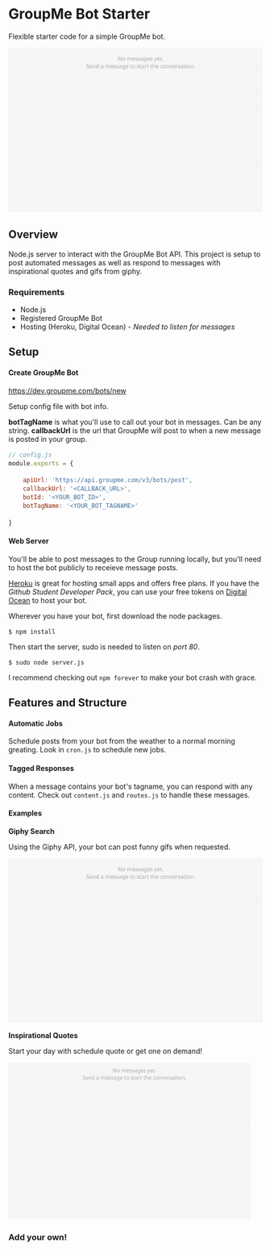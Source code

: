 # GroupMe Bot Starter

Flexible starter code for a simple GroupMe bot.

![ Posting Gifs ](https://raw.githubusercontent.com/daniellytle/groupme-bot-starter/master/gif.example.gif)

## Overview

Node.js server to interact with the GroupMe Bot API. This project is setup to post automated messages as well as respond to messages with inspirational quotes and gifs from giphy. 

### Requirements

* Node.js
* Registered GroupMe Bot
* Hosting (Heroku, Digital Ocean) - *Needed to listen for messages*

## Setup

#### Create GroupMe Bot

https://dev.groupme.com/bots/new

Setup config file with bot info. 

**botTagName** is what you'll use to call out your bot in messages. Can be any string.
**callbackUrl** is the url that GroupMe will post to when a new message is posted in your group.

```javascript
// config.js
module.exports = {
	
	apiUrl: 'https://api.groupme.com/v3/bots/post',
	callbackUrl: '<CALLBACK_URL>',
	botId: '<YOUR_BOT_ID>',
	botTagName: '<YOUR_BOT_TAGNAME>'

}
```

#### Web Server

You'll be able to post messages to the Group running locally, but you'll need to host the bot publicly to receieve message posts. 

[Heroku](www.heroku.com) is great for hosting small apps and offers free plans. If you have the *Github Student Developer Pack*, you can use your free tokens on [Digital Ocean](www.digitalocean.com) to host your bot.

Wherever you have your bot, first download the node packages.
```
$ npm install
```

Then start the server, sudo is needed to listen on *port 80*.
```
$ sudo node server.js
```

I recommend checking out `npm forever` to make your bot crash with grace.

## Features and Structure

#### Automatic Jobs

Schedule posts from your bot from the weather to a normal morning greating. Look in `cron.js` to schedule new jobs.

#### Tagged Responses

When a message contains your bot's tagname, you can respond with any content. Check out `content.js` and `routes.js` to handle these messages.

#### Examples

**Giphy Search**

Using the Giphy API, your bot can post funny gifs when requested.

![ Posting Gifs ](https://raw.githubusercontent.com/daniellytle/groupme-bot-starter/master/gif.example.gif)

**Inspirational Quotes**

Start your day with schedule quote or get one on demand!

![ Posting Quotes ](https://raw.githubusercontent.com/daniellytle/groupme-bot-starter/master/inspire.example.gif)

### Add your own!



